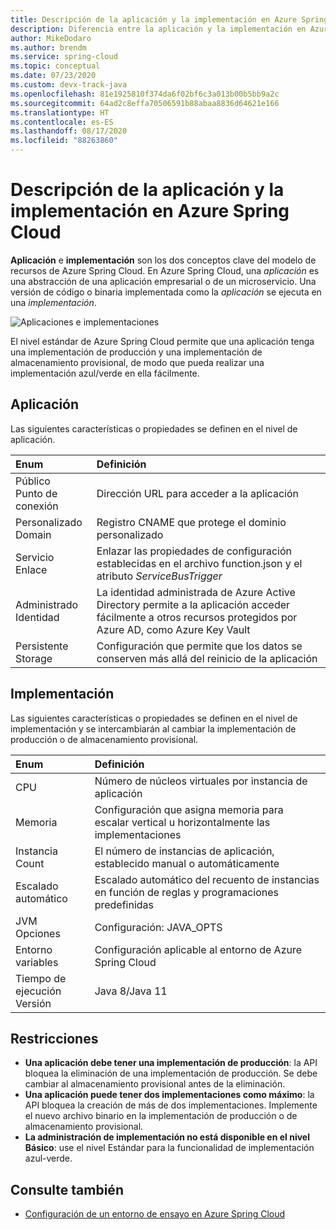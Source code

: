 ```yaml
---
title: Descripción de la aplicación y la implementación en Azure Spring Cloud
description: Diferencia entre la aplicación y la implementación en Azure Spring Cloud
author: MikeDodaro
ms.author: brendm
ms.service: spring-cloud
ms.topic: conceptual
ms.date: 07/23/2020
ms.custom: devx-track-java
ms.openlocfilehash: 81e1925810f374da6f02bf6c3a013b00b5bb9a2c
ms.sourcegitcommit: 64ad2c8effa70506591b88abaa8836d64621e166
ms.translationtype: HT
ms.contentlocale: es-ES
ms.lasthandoff: 08/17/2020
ms.locfileid: "88263860"
---
```

# <a name="understand-app-and-deployment-in-azure-spring-cloud"></a>Descripción de la aplicación y la implementación en Azure Spring Cloud

**Aplicación** e **implementación** son los dos conceptos clave del modelo de recursos de Azure Spring Cloud. En Azure Spring Cloud, una *aplicación* es una abstracción de una aplicación empresarial o de un microservicio.  Una versión de código o binaria implementada como la *aplicación* se ejecuta en una *implementación*.

 ![Aplicaciones e implementaciones](./media/spring-cloud-app-and-deployment/app-deployment-rev.png)

El nivel estándar de Azure Spring Cloud permite que una aplicación tenga una implementación de producción y una implementación de almacenamiento provisional, de modo que pueda realizar una implementación azul/verde en ella fácilmente.

## <a name="app"></a>Aplicación
Las siguientes características o propiedades se definen en el nivel de aplicación.

| Enum | Definición |
|:--|:----------------|
| Público</br>Punto de conexión | Dirección URL para acceder a la aplicación |
| Personalizado</br>Domain | Registro CNAME que protege el dominio personalizado |
| Servicio</br>Enlace | Enlazar las propiedades de configuración establecidas en el archivo function.json y el atributo *ServiceBusTrigger* |
| Administrado</br>Identidad | La identidad administrada de Azure Active Directory permite a la aplicación acceder fácilmente a otros recursos protegidos por Azure AD, como Azure Key Vault |
| Persistente</br>Storage | Configuración que permite que los datos se conserven más allá del reinicio de la aplicación |

## <a name="deployment"></a>Implementación

Las siguientes características o propiedades se definen en el nivel de implementación y se intercambiarán al cambiar la implementación de producción o de almacenamiento provisional.

| Enum | Definición |
|:--|:----------------|
| CPU | Número de núcleos virtuales por instancia de aplicación |
| Memoria | Configuración que asigna memoria para escalar vertical u horizontalmente las implementaciones |
| Instancia</br>Count | El número de instancias de aplicación, establecido manual o automáticamente |
| Escalado automático | Escalado automático del recuento de instancias en función de reglas y programaciones predefinidas |
| JVM</br>Opciones | Configuración: JAVA_OPTS |
| Entorno</br>variables | Configuración aplicable al entorno de Azure Spring Cloud |
| Tiempo de ejecución</br>Versión | Java 8/Java 11|

## <a name="restrictions"></a>Restricciones

* **Una aplicación debe tener una implementación de producción**: la API bloquea la eliminación de una implementación de producción. Se debe cambiar al almacenamiento provisional antes de la eliminación.
* **Una aplicación puede tener dos implementaciones como máximo**: la API bloquea la creación de más de dos implementaciones. Implemente el nuevo archivo binario en la implementación de producción o de almacenamiento provisional.
* **La administración de implementación no está disponible en el nivel Básico**: use el nivel Estándar para la funcionalidad de implementación azul-verde.

## <a name="see-also"></a>Consulte también
* [Configuración de un entorno de ensayo en Azure Spring Cloud](spring-cloud-howto-staging-environment.md)